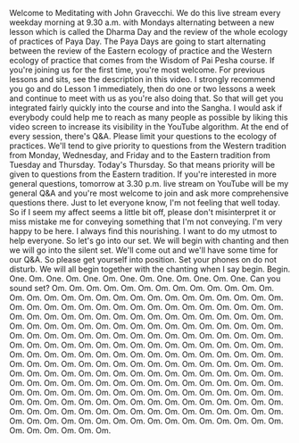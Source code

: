  Welcome to Meditating with John Gravecchi. We do this live stream every weekday morning at 9.30 a.m. with Mondays alternating between a new lesson which is called the Dharma Day and the review of the whole ecology of practices of Paya Day. The Paya Days are going to start alternating between the review of the Eastern ecology of practice and the Western ecology of practice that comes from the Wisdom of Pai Pesha course. If you're joining us for the first time, you're most welcome. For previous lessons and sits, see the description in this video. I strongly recommend you go and do Lesson 1 immediately, then do one or two lessons a week and continue to meet with us as you're also doing that. So that will get you integrated fairly quickly into the course and into the Sangha. I would ask if everybody could help me to reach as many people as possible by liking this video screen to increase its visibility in the YouTube algorithm. At the end of every session, there's Q&A. Please limit your questions to the ecology of practices. We'll tend to give priority to questions from the Western tradition from Monday, Wednesday, and Friday and to the Eastern tradition from Tuesday and Thursday. Today's Thursday. So that means priority will be given to questions from the Eastern tradition. If you're interested in more general questions, tomorrow at 3.30 p.m. live stream on YouTube will be my general Q&A and you're most welcome to join and ask more comprehensive questions there. Just to let everyone know, I'm not feeling that well today. So if I seem my affect seems a little bit off, please don't misinterpret it or miss mistake me for conveying something that I'm not conveying. I'm very happy to be here. I always find this nourishing. I want to do my utmost to help everyone. So let's go into our set. We will begin with chanting and then we will go into the silent set. We'll come out and we'll have some time for our Q&A. So please get yourself into position. Set your phones on do not disturb. We will all begin together with the chanting when I say begin. Begin. One. Om. One. Om. One. Om. One. Om. One. Om. One. Om. One. Can you sound set? Om. Om. Om. Om. Om. Om. Om. Om. Om. Om. Om. Om. Om. Om. Om. Om. Om. Om. Om. Om. Om. Om. Om. Om. Om. Om. Om. Om. Om. Om. Om. Om. Om. Om. Om. Om. Om. Om. Om. Om. Om. Om. Om. Om. Om. Om. Om. Om. Om. Om. Om. Om. Om. Om. Om. Om. Om. Om. Om. Om. Om. Om. Om. Om. Om. Om. Om. Om. Om. Om. Om. Om. Om. Om. Om. Om. Om. Om. Om. Om. Om. Om. Om. Om. Om. Om. Om. Om. Om. Om. Om. Om. Om. Om. Om. Om. Om. Om. Om. Om. Om. Om. Om. Om. Om. Om. Om. Om. Om. Om. Om. Om. Om. Om. Om. Om. Om. Om. Om. Om. Om. Om. Om. Om. Om. Om. Om. Om. Om. Om. Om. Om. Om. Om. Om. Om. Om. Om. Om. Om. Om. Om. Om. Om. Om. Om. Om. Om. Om. Om. Om. Om. Om. Om. Om. Om. Om. Om. Om. Om. Om. Om. Om. Om. Om. Om. Om. Om. Om. Om. Om. Om. Om. Om. Om. Om. Om. Om. Om. Om. Om. Om. Om. Om. Om. Om. Om. Om. Om. Om. Om. Om. Om. Om. Om. Om. Om. Om. Om. Om. Om. Om. Om. Om. Om. Om. Om. Om. Om. Om. Om. Om. Om. Om. Om. Om. Om. Om. Om. Om. Om. Om. Om. Om. Om. Om. Om. Om. Om. Om. Om. Om. Om. Om. Om. Om. Om. Om. Om. Om. Om. Om. Om.